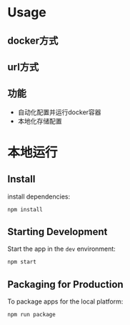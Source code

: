# Usage
## docker方式

## url方式

## 功能
- 自动化配置并运行docker容器
- 本地化存储配置

# 本地运行
## Install

install dependencies:

```bash
npm install
```

## Starting Development

Start the app in the `dev` environment:

```bash
npm start
```

## Packaging for Production

To package apps for the local platform:

```bash
npm run package
```

